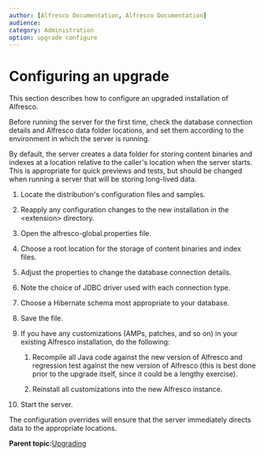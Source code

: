 ```yaml
---
author: [Alfresco Documentation, Alfresco Documentation]
audience: 
category: Administration
option: upgrade configure
---
```


# Configuring an upgrade

This section describes how to configure an upgraded installation of Alfresco.

Before running the server for the first time, check the database connection details and Alfresco data folder locations, and set them according to the environment in which the server is running.

By default, the server creates a data folder for storing content binaries and indexes at a location relative to the caller's location when the server starts. This is appropriate for quick previews and tests, but should be changed when running a server that will be storing long-lived data.

1.  Locate the distribution's configuration files and samples.

2.  Reapply any configuration changes to the new installation in the <extension\> directory.

3.  Open the alfresco-global.properties file. 

4.  Choose a root location for the storage of content binaries and index files.

5.  Adjust the properties to change the database connection details.

6.  Note the choice of JDBC driver used with each connection type.

7.  Choose a Hibernate schema most appropriate to your database.

8.  Save the file.

9.  If you have any customizations \(AMPs, patches, and so on\) in your existing Alfresco installation, do the following:

    1.  Recompile all Java code against the new version of Alfresco and regression test against the new version of Alfresco \(this is best done prior to the upgrade itself, since it could be a lengthy exercise\).

    2.  Reinstall all customizations into the new Alfresco instance.

10. Start the server.


The configuration overrides will ensure that the server immediately directs data to the appropriate locations.

**Parent topic:**[Upgrading](../concepts/ch-upgrade.md)

